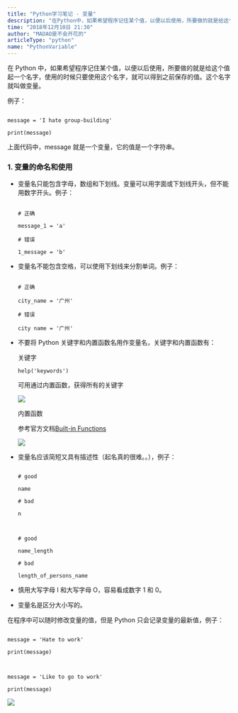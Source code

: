 ```yaml
---
title: "Python学习笔记 - 变量"
description: "在Python中，如果希望程序记住某个值，以便以后使用，所要做的就是给这个值起一个名字，使用的时候只要使用这个名字，就可以得到之前保存的值。这个名字就叫做变量。"
time: "2018年12月10日 21:30"
author: "MADAO是不会开花的"
articleType: "python"
name: "PythonVariable"
---
```


在 Python 中，如果希望程序记住某个值，以便以后使用，所要做的就是给这个值起一个名字，使用的时候只要使用这个名字，就可以得到之前保存的值。这个名字就叫做变量。

例子：

```

message = 'I hate group-building'

print(message)

```

上面代码中，message 就是一个变量，它的值是一个字符串。

### 1. 变量的命名和使用

- 变量名只能包含字母，数组和下划线。变量可以用字面或下划线开头，但不能用数字开头。例子：
  ```

  # 正确

  message_1 = 'a'

  # 错误

  1_message = 'b'

  ```
- 变量名不能包含空格，可以使用下划线来分割单词。例子：
  ```

  # 正确

  city_name = '广州'

  # 错误

  city name = '广州'

  ```
- 不要将 Python 关键字和内置函数名用作变量名，关键字和内置函数有：

  关键字

  ```
  help('keywords')
  ```

  可用通过内置函数，获得所有的关键字

  ![](/articlesImages/python/variable/image.png)

  内置函数

  参考官方文档[Built-in Functions](https://docs.python.org/3.7/library/functions.html?highlight=built)

  ![](/articlesImages/python/variable/image1.png)

- 变量名应该简短又具有描述性（起名真的很难。。），例子：

  ```

  # good

  name

  # bad

  n



  # good

  name_length

  # bad

  length_of_persons_name

  ```

- 慎用大写字母 I 和大写字母 O，容易看成数字 1 和 0。
- 变量名是区分大小写的。

在程序中可以随时修改变量的值，但是 Python 只会记录变量的最新值，例子：

```

message = 'Hate to work'

print(message)



message = 'Like to go to work'

print(message)

```

![](/articlesImages/python/variable/image2.png)
